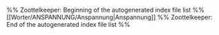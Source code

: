 %% Zoottelkeeper: Beginning of the autogenerated index file list  %%
 [[Worter/ANSPANNUNG/Anspannung|Anspannung]]
%% Zoottelkeeper: End of the autogenerated index file list  %%
